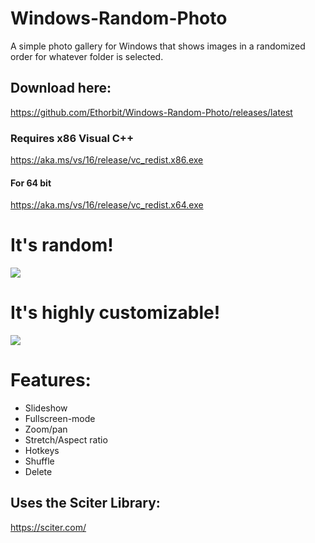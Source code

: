 # Windows-Random-Photo
A simple photo gallery for Windows that shows images in a randomized order for whatever folder is selected.
## Download here:
https://github.com/Ethorbit/Windows-Random-Photo/releases/latest

### Requires x86 Visual C++
https://aka.ms/vs/16/release/vc_redist.x86.exe

#### For 64 bit
https://aka.ms/vs/16/release/vc_redist.x64.exe

# It's random!
![](Images.gif)

# It's highly customizable!
![](Settings.gif)

# Features:
* Slideshow
* Fullscreen-mode
* Zoom/pan
* Stretch/Aspect ratio
* Hotkeys
* Shuffle
* Delete

## Uses the Sciter Library:
https://sciter.com/
